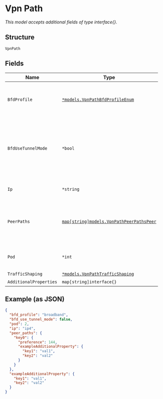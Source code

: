 
# Vpn Path

*This model accepts additional fields of type interface{}.*

## Structure

`VpnPath`

## Fields

| Name | Type | Tags | Description |
|  --- | --- | --- | --- |
| `BfdProfile` | [`*models.VpnPathBfdProfileEnum`](../../doc/models/vpn-path-bfd-profile-enum.md) | Optional | enum: `broadband`, `lte`<br><br>**Default**: `"broadband"` |
| `BfdUseTunnelMode` | `*bool` | Optional | If `type`==`mesh` and for SSR only, whether to use tunnel mode<br><br>**Default**: `false` |
| `Ip` | `*string` | Optional | If different from the wan port |
| `PeerPaths` | [`map[string]models.VpnPathPeerPathsPeer`](../../doc/models/vpn-path-peer-paths-peer.md) | Optional | If `type`==`mesh`, Property key is the Peer Interface name |
| `Pod` | `*int` | Optional | **Default**: `1`<br><br>**Constraints**: `>= 1`, `<= 128` |
| `TrafficShaping` | [`*models.VpnPathTrafficShaping`](../../doc/models/vpn-path-traffic-shaping.md) | Optional | - |
| `AdditionalProperties` | `map[string]interface{}` | Optional | - |

## Example (as JSON)

```json
{
  "bfd_profile": "broadband",
  "bfd_use_tunnel_mode": false,
  "pod": 2,
  "ip": "ip4",
  "peer_paths": {
    "key0": {
      "preference": 144,
      "exampleAdditionalProperty": {
        "key1": "val1",
        "key2": "val2"
      }
    }
  },
  "exampleAdditionalProperty": {
    "key1": "val1",
    "key2": "val2"
  }
}
```

